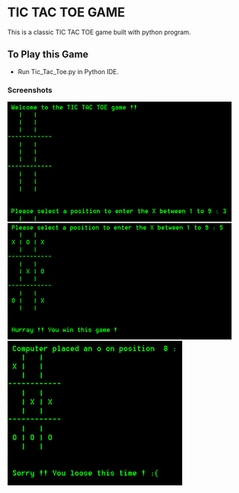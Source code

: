 # TIC TAC TOE GAME
This is a classic TIC TAC TOE game built with python program.   

## To Play this Game
- Run Tic_Tac_Toe.py in Python IDE.

### Screenshots

<img src="https://github.com/utkarsh-yadav1231/Mini-Projects/blob/master/Tic%20Tac%20Toe/Screenshots/SS%201.PNG" alt="SS 1"/>

<img src="https://github.com/utkarsh-yadav1231/Mini-Projects/blob/master/Tic%20Tac%20Toe/Screenshots/SS%202.PNG" alt="SS 2"/>

<img src="https://github.com/utkarsh-yadav1231/Mini-Projects/blob/master/Tic%20Tac%20Toe/Screenshots/SS%203.PNG" alt="SS 3"/>
